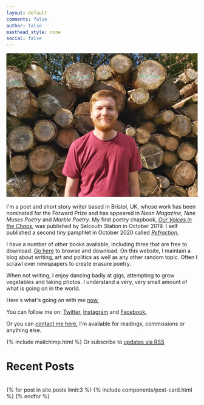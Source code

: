 ```yaml
---
layout: default
comments: false
author: false
masthead_style: none
social: false
---
```

<div class="container">
<div class="row">
<div class="col-md-7 col-sm-12">
 <img src="/assets/images/site/headshot.jpg" alt="Me with a beard in front of loads of logs" class="img-fluid">
</div>
<div class="col-md-4 col-sm-12">
<p>I'm a poet and short story writer based in Bristol, UK, whose work has been nominated for the Forward Prize and has appeared in <em>Neon Magazine</em>, <em>Nine Muses Poetry</em> and <em>Marble Poetry</em>. My first poetry chapbook, <em><a href="/ourvoicesinthechaos/">Our Voices in the Chaos</a></em>, was published by Selcouth Station in October 2019. I self published a second tiny pamphlet in October 2020 called <em><a href="/refractionpamphlet/">Refraction.</a></em></p>
</div>
</div>
<div class="row">
<div class="col-md-8 col-sm-12">
<p>I have a number of other books available, including three that are free to download. <a href="/mybooks/">Go here</a> to browse and download. On this website, I maintain a blog about writing, art and politics as well as any other random topic. Often I scrawl over newspapers to create erasure poetry.</p>

<p>When not writing, I enjoy dancing badly at gigs, attempting to grow vegetables and taking photos. I understand a very, very small amount of what is going on in the world.</p>

<p> Here's what's going on with me <a href="https://notes.davidralphlewis.co.uk/now">now.</a></p>

<p>You can follow me on: <a href="https://twitter.com/davidralphlewis" rel="me">Twitter</a>, <a href="https://Instagram.com/davidralphlewis" rel="me">Instagram</a> and <a href="https://facebook.com/davidralphlewis" rel="me">Facebook.</a></p>

<p>Or you can <a href="mailto:contact@davidralphlewis.co.uk" rel="me">contact me here.</a> I'm available for readings, commissions or anything else.</p>

</div>
<div class="col-md-3 col-sm-12">
<div class="mailchimp">
{% include mailchimp.html %}
Or subscribe to <a href="/feed.xml">updates via RSS</a>
</div>
</div>
</div>
</div>

<div class="container">
<h1>Recent Posts</h1>
<br>
<div class="row">
{% for post in site.posts limit:3 %}
{% include components/post-card.html %}
{% endfor %}
